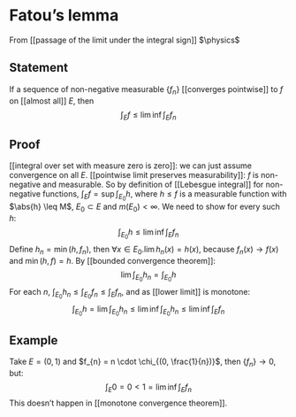 # Fatou’s lemma
From [[passage of the limit under the integral sign]]
$\physics$
## Statement
If a sequence of non-negative measurable $\{ f_{n} \}$ [[converges pointwise]] to $f$ on [[almost all]] $E$, then
$$\int_{E} f \leq \lim \inf \int_{E} f_{n}$$
## Proof
[[integral over set with measure zero is zero]]: we can just assume convergence on all $E$.
[[pointwise limit preserves measurability]]: $f$ is non-negative and measurable.
So by definition of [[Lebesgue integral]] for non-negative functions, $\int_{E} f = \sup \int_{E_{0}} h$, where $h \leq f$ is a measurable function with $\abs{h} \leq M$, $E_{0} \subset E$ and $m(E_{0}) < \infty$. We need to show for every such $h$:
$$\int_{E_{0}} h \leq \lim \inf \int_{E} f_{n}$$
Define $h_{n} = \min(h, f_{n})$, then $\forall x \in E_{0}. \lim h_{n}(x) = h(x)$, because $f_{n}(x) \to f(x)$ and $\min(h, f) = h$.
By [[bounded convergence theorem]]:
$$\lim \int_{E_{0}} h_{n} = \int_{E_{0}} h$$
For each $n$, $\int_{E_{0}} h_{n} \leq \int_{E_{0}} f_{n} \leq \int_{E} f_{n}$, and as [[lower limit]] is monotone:
$$\int_{E_{0}} h = \lim \int_{E_{0}} h_{n} \leq \lim \inf \int_{E_{0}} h_{n} \leq \lim \inf \int_{E} f_{n}$$

## Example
Take $E = (0, 1)$ and $f_{n} = n \cdot \chi_{(0, \frac{1}{n})}$, then $\{ f_{n} \} \to 0$, but:
$$\int_{E} 0 = 0 < 1 = \lim \inf \int_{E} f_n$$
This doesn’t happen in [[monotone convergence theorem]].